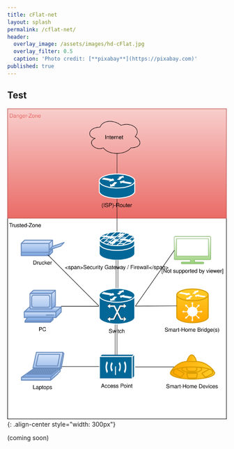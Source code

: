 ```yaml
---
title: cFlat-net
layout: splash
permalink: /cflat-net/
header:
  overlay_image: /assets/images/hd-cFlat.jpg
  overlay_filter: 0.5
  caption: 'Photo credit: [**pixabay**](https://pixabay.com)'
published: true
---
```

<p></p>

## Test

![homeNetwork-good.svg](/assets/images/homeNetwork-good.svg){: .align-center style="width: 300px"}

(coming soon)
